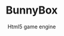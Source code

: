 ---
layout: default
title: BunnyBox
header_type: hero
layout: landingpage
subtitle: Html5 game engine
---